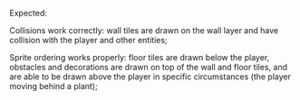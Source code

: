 Expected:

Collisions work correctly: wall tiles are drawn on the wall layer and have collision with the player and other entities;

Sprite ordering works properly: floor tiles are drawn below the player, obstacles and decorations are drawn on top of the wall and floor tiles, and are able to be drawn above the player in specific circumstances (the player moving behind a plant);

